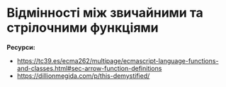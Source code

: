 # Відмінності між звичайними та стрілочними функціями 

**Ресурси:**
- https://tc39.es/ecma262/multipage/ecmascript-language-functions-and-classes.html#sec-arrow-function-definitions
- https://dillionmegida.com/p/this-demystified/




